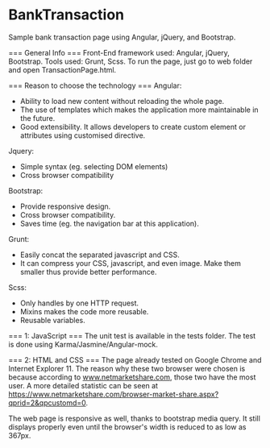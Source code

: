 # BankTransaction
Sample bank transaction page using Angular, jQuery, and Bootstrap.

=== General Info ===
Front-End framework used: Angular, jQuery, Bootstrap.
Tools used: Grunt, Scss.
To run the page, just go to web folder and open TransactionPage.html.

=== Reason to choose the technology ===
Angular:
- Ability to load new content without reloading the whole page.
- The use of templates which makes the application more maintainable in the future.
- Good extensibility. It allows developers to create custom element or attributes using customised directive.

Jquery:
- Simple syntax (eg. selecting DOM elements)
- Cross browser compatibility

Bootstrap:
- Provide responsive design.
- Cross browser compatibility.
- Saves time (eg. the navigation bar at this application).

Grunt:
- Easily concat the separated javascript and CSS.
- It can compress your CSS, javascript, and even image. Make them smaller thus provide better performance.

Scss: 
- Only handles by one HTTP request.
- Mixins makes the code more reusable.
- Reusable variables.

=== 1: JavaScript ===
The unit test is available in the tests folder. The test is done using Karma/Jasmine/Angular-mock.

=== 2: HTML and CSS ===
The page already tested on Google Chrome and Internet Explorer 11. The reason why these two browser were chosen is because according to www.netmarketshare.com, those two have the most user. A more detailed statistic can be seen at https://www.netmarketshare.com/browser-market-share.aspx?qprid=2&qpcustomd=0. 

The web page is responsive as well, thanks to bootstrap media query. It still displays properly even until the browser's width is reduced to as low as 367px.